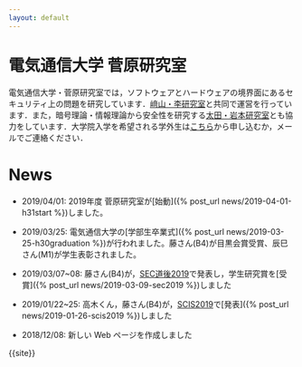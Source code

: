 ```yaml
---
layout: default
---
```


# 電気通信大学 菅原研究室

電気通信大学・菅原研究室では，ソフトウェアとハードウェアの境界面にあるセキュリティ上の問題を研究しています．[﨑山・李研究室](http://sakiyama-lab.jp/)と共同で運営を行っています．また，暗号理論・情報理論から安全性を研究する[太田・岩本研究室](http://ohta-lab.jp/)とも協力をしています．大学院入学を希望される学外生は[こちら](https://www.uec.ac.jp/admission/open-graduate/tour.html)から申し込むか，メールでご連絡ください．

# News
- 2019/04/01: 2019年度 菅原研究室が[始動]({% post_url news/2019-04-01-h31start %})しました。

- 2019/03/25: 電気通信大学の[学部生卒業式]({% post_url news/2019-03-25-h30graduation %})が行われました。藤さん(B4)が目黒会賞受賞、辰巳さん(M1)が学生表彰されました。 

- 2019/03/07~08: 藤さん(B4)が，[SEC道後2019](http://www.sec-dogo.jp/)で発表し，学生研究賞を[受賞]({% post_url news/2019-03-09-sec2019 %})しました

- 2019/01/22~25: 高木くん，藤さん(B4)が，[SCIS2019](https://www.iwsec.org/scis/2019/)で[発表]({% post_url news/2019-01-26-scis2019 %})しました

- 2018/12/08: 新しい Web ページを作成しました

{{site}}